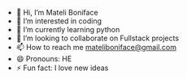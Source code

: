 - 👋 Hi, I’m Mateli Boniface
- 👀 I’m interested in coding
- 🌱 I’m currently learning python
- 💞️ I’m looking to collaborate on Fullstack projects
- 📫 How to reach me mateliboniface@gmail.com
- 😄 Pronouns: HE
- ⚡ Fun fact: I love new ideas

<!---
Mcodes23/Mcodes23 is a ✨ special ✨ repository because its `README.md` (this file) appears on your GitHub profile.
You can click the Preview link to take a look at your changes.
--->
